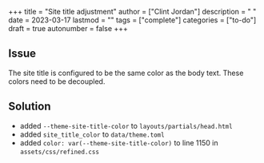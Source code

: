 +++
title = "Site title adjustment"
author = ["Clint Jordan"]
description = " "
date = 2023-03-17
lastmod = ""
tags = ["complete"]
categories = ["to-do"]
draft = true
autonumber = false
+++

## Issue
The site title is configured to be the same color as the body text. These colors
need to be decoupled.


## Solution
* added `--theme-site-title-color` to `layouts/partials/head.html`
* added `site_title_color` to `data/theme.toml`
* added `color: var(--theme-site-title-color)` to line 1150 in
    `assets/css/refined.css`
